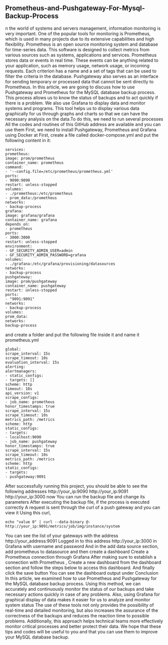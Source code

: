 ## Prometheus-and-Pushgateway-For-Mysql-Backup-Process
n the world of systems and servers management, information monitoring is very
important. One of the popular tools for monitoring is Prometheus, which is used in
many projects due to its extensive capabilities and high flexibility. Prometheus is an
open source monitoring system and database for time-series data. This software is
designed to collect metrics from various sources such as systems, applications and
services.
Prometheus stores data or events in real time. These events can be anything related
to your application, such as memory usage, network usage, or incoming requests.
Each criterion has a name and a set of tags that can be used to filter the criteria in
the database.
Pushgateway also serves as an interface for sending temporary or processed data
that cannot be sent directly to Prometheus.
In this article, we are going to discuss how to use Pushgateway and Prometheus for
the MySQL database backup process. This process allows us to know the status of
backups and to act quickly if there is a problem.
We also use Grafana to display data and monitor systems and programs. This tool
helps us to display various data graphically for us through graphs and charts so that
we can have the necessary analysis on the data.To do this, we need to run several processes
All the codes and routines of this GitHub address are available and you can use them
First, we need to install Pushgateway, Prometheus and Grafana using Docker
at First, create a file called docker-compose.yml and put the following content in it:
```
services:
prometheus:
image: prom/prometheus
container_name: prometheus
command:
- '--config.file=/etc/prometheus/prometheus.yml'
ports:
- 9090:9090
restart: unless-stopped
volumes:
- ./prometheus:/etc/prometheus
- prom_data:/prometheus
networks:
- backup-process
grafana:
image: grafana/grafana
container_name: grafana
depends_on:
- prometheus
ports:
- 3000:3000
restart: unless-stopped
environment:
- GF_SECURITY_ADMIN_USER=admin
- GF_SECURITY_ADMIN_PASSWORD=grafana
volumes:
- ./grafana:/etc/grafana/provisioning/datasources
networks:
- backup-process
pushgateway:
image: prom/pushgateway
container_name: pushgateway
restart: unless-stopped
ports:
- "9091:9091"
networks:
- backup-process
volumes:
prom_data:
networks:
backup-process
```
and create a folder and put the following file inside it and name it prometheus.yml

```
global:
scrape_interval: 15s
scrape_timeout: 10s
evaluation_interval: 15s
alerting:
alertmanagers:
- static_configs:
- targets: []
scheme: http
timeout: 10s
api_version: v1
scrape_configs:
- job_name: prometheus
honor_timestamps: true
scrape_interval: 15s
scrape_timeout: 10s
metrics_path: /metrics
scheme: http
static_configs:
- targets:
- localhost:9090
- job_name: pushgateway
honor_timestamps: true
scrape_interval: 15s
scrape_timeout: 10s
metrics_path: /metrics
scheme: http
static_configs:
- targets:
- pushgateway:9091
```
After successfully running this project, you should be able to see the following
addresses
http://your_ip:9090
http://your_ip:9091
http://your_ip:3000
now You can run the backup file and change its parameters
After executing the backup file, if the process is executed correctly
A request is sent through the curl of a push gateway and you can view it
Using this curl,
```
echo "value 0" | curl --data-binary @- http://your_ip:9091/metrics/job/img/instance/system
```
You can see the list of your gateways with the address http://your_address:9091
Logged in to this address http://your_ip:3000 in Grafana with username and
password And in the add data source section, add prometheus to datasource and
then create a dashboard
Create a Prometheus connection through Grafana
After making sure to establish a connection with Prometheus , Create a new
dashboard from the dashboard section and follow the steps below to access this
dashboard.
And finally click the save button
You can see the dashboard output under
Conclusion
In this article, we examined how to use Prometheus and Pushgateway for the MySQL
database backup process. Using this method, we can accurately and continuously
monitor the status of our backups and take necessary actions quickly in case of any
problems. Also, using Grafana for graphical display of data makes it easier for us to
analyze and monitor system status
The use of these tools not only provides the possibility of real-time and detailed
monitoring, but also increases the assurance of the correctness of the backups and
reduces the reaction time to possible problems.
Additionally, this approach helps technical teams more effectively monitor critical
processes and better protect their data.
We hope that these tips and codes will be useful to you and that you can use them
to improve your MySQL database backup.


